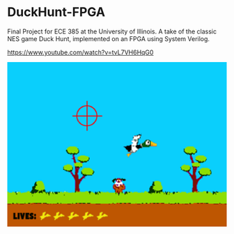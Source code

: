 # DuckHunt-FPGA
Final Project for ECE 385 at the University of Illinois. A take of the classic NES game Duck Hunt, implemented on an FPGA using System Verilog.

https://www.youtube.com/watch?v=tvL7VH6HqG0


![ScreenShot](screenshot.png)